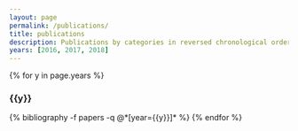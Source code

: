 ```yaml
---
layout: page
permalink: /publications/
title: publications
description: Publications by categories in reversed chronological order. Generated by jekyll-scholar.
years: [2016, 2017, 2018]
---
```


{% for y in page.years %}
  <h3 class="year">{{y}}</h3>
  {% bibliography -f papers -q @*[year={{y}}]* %}
{% endfor %}
